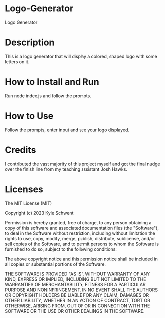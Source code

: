 # Logo-Generator

Logo Generator

# Description

This is a logo generator that will display a colored, shaped logo with some letters on it.

# How to Install and Run

Run node index.js and follow the prompts.

# How to Use

Follow the prompts, enter input and see your logo displayed.

# Credits

I contributed the vast majority of this project myself and got the final nudge over the finish line from my teaching assistant Josh Hawks.

# Licenses

The MIT License (MIT)

Copyright (c) 2023 Kyle Schwent

Permission is hereby granted, free of charge, to any person obtaining a copy of this software and associated documentation files (the "Software"), to deal in the Software without restriction, including without limitation the rights to use, copy, modify, merge, publish, distribute, sublicense, and/or sell copies of the Software, and to permit persons to whom the Software is furnished to do so, subject to the following conditions:

The above copyright notice and this permission notice shall be included in all copies or substantial portions of the Software.

THE SOFTWARE IS PROVIDED "AS IS", WITHOUT WARRANTY OF ANY KIND, EXPRESS OR IMPLIED, INCLUDING BUT NOT LIMITED TO THE WARRANTIES OF MERCHANTABILITY, FITNESS FOR A PARTICULAR PURPOSE AND NONINFRINGEMENT. IN NO EVENT SHALL THE AUTHORS OR COPYRIGHT HOLDERS BE LIABLE FOR ANY CLAIM, DAMAGES OR OTHER LIABILITY, WHETHER IN AN ACTION OF CONTRACT, TORT OR OTHERWISE, ARISING FROM, OUT OF OR IN CONNECTION WITH THE SOFTWARE OR THE USE OR OTHER DEALINGS IN THE SOFTWARE.
